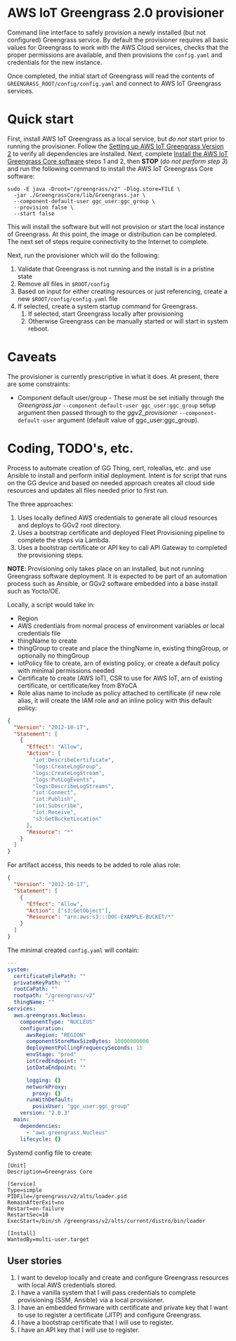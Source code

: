 # AWS IoT Greengrass 2.0 provisioner

Command line interface to safely provision a newly installed (but not configured) Greengrass service. By default the provisioner requires all basic values for Greengrass to work with the AWS Cloud services, checks that the proper permissions are available, and then provisions the `config.yaml` and credentials for the new instance.

Once completed, the initial start of Greengrass will read the contents of `GREENGRASS_ROOT/config/config.yaml` and connect to AWS IoT Greengrass services.

# Quick start

First, install AWS IoT Greengrass as a local service, but _do not_ start prior to running the provisioner. Follow the [Setting up AWS IoT Greengrass Version 2](https://docs.aws.amazon.com/greengrass/v2/developerguide/setting-up.html) to verify all dependencies are installed. Next, complete [Install the AWS IoT Greengrass Core software](https://docs.aws.amazon.com/greengrass/v2/developerguide/install-greengrass-core-v2.html) steps 1 and 2, then **STOP** (_do not perform step 3_) and run the following command to install the AWS IoT Greengrass Core software:

```shell
sudo -E java -Droot="/greengrass/v2" -Dlog.store=FILE \
  -jar ./GreengrassCore/lib/Greengrass.jar \
  --component-default-user ggc_user:ggc_group \
  --provision false \
  --start false
```

This will install the software but will not provision or start the local instance of Greengrass. At this point, the image or distribution can be completed. The next set of steps require connectivity to the Internet to complete.

Next, run the provisioner which will do the following:

1. Validate that Greengrass is not running and the install is in a pristine state
1. Remove all files in `$ROOT/config`
1. Based on input for either creating resources or just referencing, create a new `$ROOT/config/config.yaml` file
1. If selected, create a system startup command for Greengrass.
   1. If selected, start Greengrass locally after provisioning
   1. Otherwise Greengrass can be manually started or will start in system reboot.

# Caveats

The provisioner is currently prescriptive in what it does. At present, there are some constraints:

- Component default user/group - These must be set initially through the _Greengrass.jar_ `--component-default-user ggc_user:ggc_group` setup argument then passed through to the _ggv2_provisioner_ `--component-default-user` argument (default value of ggc_user:ggc_group).

# Coding, TODO's, etc.

Process to automate creation of GG Thing, cert, rolealias, etc. and use Ansible to install and perform initial deployment. Intent is for script that runs on the GG device and based on needed approach creates all cloud side resources and updates all files needed prior to first run.

The three approaches:

1. Uses locally defined AWS credentials to generate all cloud resources and deploys to GGv2 root directory.
1. Uses a bootstrap certificate and deployed Fleet Provisioning pipeline to complete the steps via Lambda.
1. Uses a bootstrap certificate or API key to call API Gateway to completed the provisioning steps.

**NOTE**: Provisioning only takes place on an installed, but not running Greengrass software deployment. It is expected to be part of an automation process such as Ansible, or GGv2 software embedded into a base install such as Yocto/OE.

Locally, a script would take in:

- Region
- AWS credentials from normal process of environment variables or local credentials file
- thingName to create
- thingGroup to create and place the thingName in, existing thingGroup, or optionally no thingGroup
- iotPolicy file to create, arn of existing policy, or create a default policy with minimal permissions needed
- Certificate to create (AWS IoT), CSR to use for AWS IoT, arn of existing certificate, or certificate/key from BYoCA
- Role alias name to include as policy attached to certificate (if new role alias, it will create the IAM role and an inline policy with this default policy:

```json
{
  "Version": "2012-10-17",
  "Statement": [
    {
      "Effect": "Allow",
      "Action": [
        "iot:DescribeCertificate",
        "logs:CreateLogGroup",
        "logs:CreateLogStream",
        "logs:PutLogEvents",
        "logs:DescribeLogStreams",
        "iot:Connect",
        "iot:Publish",
        "iot:Subscribe",
        "iot:Receive",
        "s3:GetBucketLocation"
      ],
      "Resource": "*"
    }
  ]
}
```

For artifact access, this needs to be added to role alias role:

```json
{
  "Version": "2012-10-17",
  "Statement": [
    {
      "Effect": "Allow",
      "Action": ["s3:GetObject"],
      "Resource": "arn:aws:s3:::DOC-EXAMPLE-BUCKET/*"
    }
  ]
}
```

The minimal created `config.yaml` will contain:

```yaml
---
system:
  certificateFilePath: ""
  privateKeyPath: ""
  rootCaPath: ""
  rootpath: "/greengrass/v2"
  thingName: ""
services:
  aws.greengrass.Nucleus:
    componentType: "NUCLEUS"
    configuration:
      awsRegion: "REGION"
      componentStoreMaxSizeBytes: 10000000000
      deploymentPollingFrequencySeconds: 15
      envStage: "prod"
      iotCredEndpoint: ""
      iotDataEndpoint: ""

      logging: {}
      networkProxy:
        proxy: {}
      runWithDefault:
        posixUser: "ggc_user:ggc_group"
    version: "2.0.3"
  main:
    dependencies:
      - "aws.greengrass.Nucleus"
    lifecycle: {}
```

Systemd config file to create:

```
[Unit]
Description=Greengrass Core

[Service]
Type=simple
PIDFile=/greengrass/v2/alts/loader.pid
RemainAfterExit=no
Restart=on-failure
RestartSec=10
ExecStart=/bin/sh /greengrass/v2/alts/current/distro/bin/loader

[Install]
WantedBy=multi-user.target
```

## User stories

1. I want to develop locally and create and configure Greengrass resources with local AWS credentials stored.
1. I have a vanilla system that I will pass credentials to complete provisioning (SSM, Ansible) via a local provisioner.
1. I have an embedded firmware with certificate and private key that I want to use to register a certificate (JITP) and configure Greengrass.
1. I have a bootstrap certificate that I will use to register.
1. I have an API key that I will use to register.
